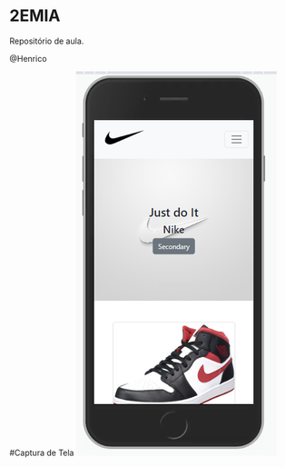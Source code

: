 # 2EMIA
Repositório de aula.

@Henrico

#Captura de Tela
!["alt" - Print](https://raw.githubusercontent.com/henricopuchetti/03-10/main/img/Capturesm.PNG)
